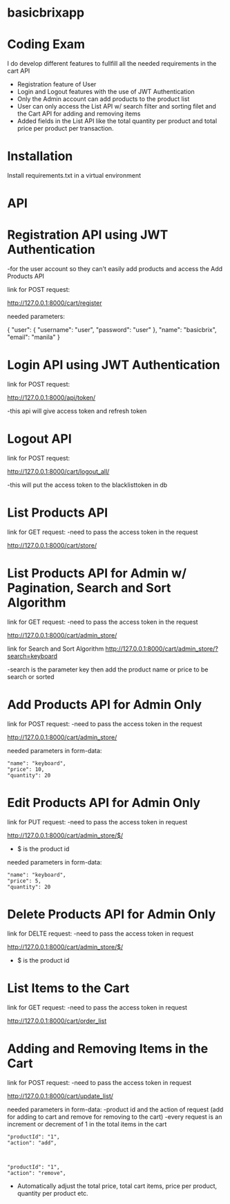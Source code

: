 # basicbrixapp
Coding Exam
============

I do develop different features to fullfill all the needed requirements in the cart API
- Registration feature of User
- Login and Logout features with the use of JWT Authentication
- Only the Admin account can add products to the product list
- User can only access the List API w/ search filter and sorting filet and the Cart API for adding and removing items
- Added fields in the List API like the total quantity per product and total price per product per transaction.

Installation
============

Install requirements.txt in a virtual environment


API
======

Registration API using JWT Authentication 
=========================================
-for the user account so they can't easily add products and access the Add Products API

link for POST request:

http://127.0.0.1:8000/cart/register

needed parameters:

{
    "user": {
        "username": "user",
        "password": "user"
    },
    "name": "basicbrix",
    "email": "manila"
}

Login API using JWT Authentication
==================================
link for POST request:

http://127.0.0.1:8000/api/token/

-this api will give access token and refresh token

Logout API
=============
link for POST request:

http://127.0.0.1:8000/cart/logout_all/

-this will put the access token to the blacklisttoken in db


List Products API
=================

link for GET request:
-need to pass the access token in the request

http://127.0.0.1:8000/cart/store/



List Products API for Admin w/ Pagination, Search and Sort Algorithm
=====================================================================

link for GET request:
-need to pass the access token in the request

http://127.0.0.1:8000/cart/admin_store/

link for Search and Sort Algorithm
http://127.0.0.1:8000/cart/admin_store/?search=keyboard

-search is the parameter key then add the product name or price to be search or sorted


Add Products API for Admin Only
================================
link for POST request:
-need to pass the access token in the request

http://127.0.0.1:8000/cart/admin_store/

needed parameters in form-data:

    "name": "keyboard",
    "price": 10,
    "quantity": 20
    
    
Edit Products API for Admin Only
==================================
link for PUT request:
-need to pass the access token in request

http://127.0.0.1:8000/cart/admin_store/$/
- $ is the product id

needed parameters in form-data:

    "name": "keyboard",
    "price": 5,
    "quantity": 20
    
Delete Products API for Admin Only
===================================
link for DELTE request:
-need to pass the access token in request

http://127.0.0.1:8000/cart/admin_store/$/
- $ is the product id


List Items to the Cart
======================
link for GET request:
-need to pass the access token in request

http://127.0.0.1:8000/cart/order_list



Adding and Removing Items in the Cart
=========================
link for POST request:
-need to pass the access token in request

http://127.0.0.1:8000/cart/update_list/

needed parameters in form-data:
-product id and the action of request (add for adding to cart and remove for removing to the cart)
-every request is an increment or decrement of 1 in the total items in the cart

    "productId": "1",
    "action": "add",
    
    

    "productId": "1",
    "action": "remove",
    
    
- Automatically adjust the total price, total cart items, price per product, quantity per product etc.
  




